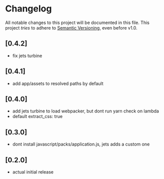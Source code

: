 # Changelog

All notable changes to this project will be documented in this file.
This project *tries* to adhere to [Semantic Versioning](http://semver.org/), even before v1.0.

## [0.4.2]
- fix jets turbine

## [0.4.1]
- add app/assets to resolved paths by default

## [0.4.0]
- add jets turbine to load webpacker, but dont run yarn check on lambda
- default extract_css: true

## [0.3.0]
- dont install javascript/packs/application.js, jets adds a custom one

## [0.2.0]
- actual initial release
